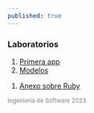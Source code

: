 ```yaml
---
published: true
---
```


<h3>Laboratorios</h3>

<!-- TODO: Use liquid to pass published pages -->
1. [Primera app](/labs/1_primera_app.html)
1. [Modelos](/labs/2_modelos.html)
<!-- 1. [Vistas](/labs/3_vistas.html) -->
<!-- 1. [Rutas y controladores](/labs/4_rutas_y_controladores.html) -->
<!-- 1. [Formularios, archivos y PDFs](/labs/5_forms_archivos_y_pdfs.html) -->
1. [Anexo sobre Ruby](labs/ruby.html)
<!-- 1. [Archivos, PDFs y puntos geográficos](/labs/6_archivos_pdfs_y_puntos_geograficos.html) -->

<small style="color: gray">Ingeniería de Software 2023</small>
